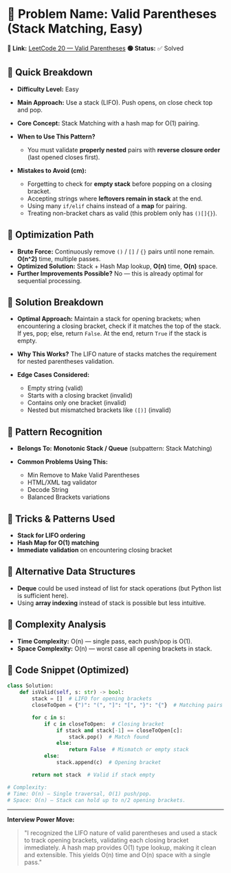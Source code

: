 # 🔹 Problem Name: Valid Parentheses (Stack Matching, Easy)

**🔗 Link:** [LeetCode 20 — Valid Parentheses](https://leetcode.com/problems/valid-parentheses/)
**🟢 Status:** ✅ Solved

## 🔹 Quick Breakdown

* **Difficulty Level:** Easy
* **Main Approach:** Use a stack (LIFO). Push opens, on close check top and pop.
* **Core Concept:** Stack Matching with a hash map for O(1) pairing.
* **When to Use This Pattern?**

  * You must validate **properly nested** pairs with **reverse closure order** (last opened closes first).
* **Mistakes to Avoid (cm):**

  * Forgetting to check for **empty stack** before popping on a closing bracket.
  * Accepting strings where **leftovers remain in stack** at the end.
  * Using many `if/elif` chains instead of a **map** for pairing.
  * Treating non-bracket chars as valid (this problem only has `()[]{}`).

## 🔹 Optimization Path

* **Brute Force:** Continuously remove `()` / `[]` / `{}` pairs until none remain. **O(n^2)** time, multiple passes.
* **Optimized Solution:** Stack + Hash Map lookup, **O(n)** time, **O(n)** space.
* **Further Improvements Possible?** No — this is already optimal for sequential processing.

## 🔹 Solution Breakdown

* **Optimal Approach:** Maintain a stack for opening brackets; when encountering a closing bracket, check if it matches the top of the stack. If yes, pop; else, return `False`. At the end, return `True` if the stack is empty.
* **Why This Works?** The LIFO nature of stacks matches the requirement for nested parentheses validation.
* **Edge Cases Considered:**

  * Empty string (valid)
  * Starts with a closing bracket (invalid)
  * Contains only one bracket (invalid)
  * Nested but mismatched brackets like `([)]` (invalid)

## 🔹 Pattern Recognition

* **Belongs To:** **Monotonic Stack / Queue** (subpattern: Stack Matching)
* **Common Problems Using This:**

  * Min Remove to Make Valid Parentheses
  * HTML/XML tag validator
  * Decode String
  * Balanced Brackets variations

## 🔹 Tricks & Patterns Used

* **Stack for LIFO ordering**
* **Hash Map for O(1) matching**
* **Immediate validation** on encountering closing bracket

## 🔹 Alternative Data Structures

* **Deque** could be used instead of list for stack operations (but Python list is sufficient here).
* Using **array indexing** instead of stack is possible but less intuitive.

## 🔹 Complexity Analysis

* **Time Complexity:** O(n) — single pass, each push/pop is O(1).
* **Space Complexity:** O(n) — worst case all opening brackets in stack.

## 🔹 Code Snippet (Optimized)

```python
class Solution:
    def isValid(self, s: str) -> bool:
        stack = []  # LIFO for opening brackets
        closeToOpen = {")": "(", "]": "[", "}": "{"}  # Matching pairs

        for c in s:
            if c in closeToOpen:  # Closing bracket
                if stack and stack[-1] == closeToOpen[c]:
                    stack.pop()  # Match found
                else:
                    return False  # Mismatch or empty stack
            else:
                stack.append(c)  # Opening bracket

        return not stack  # Valid if stack empty

# Complexity:
# Time: O(n) — Single traversal, O(1) push/pop.
# Space: O(n) — Stack can hold up to n/2 opening brackets.
```

---

**Interview Power Move:**

> "I recognized the LIFO nature of valid parentheses and used a stack to track opening brackets, validating each closing bracket immediately. A hash map provides O(1) type lookup, making it clean and extensible. This yields O(n) time and O(n) space with a single pass."
